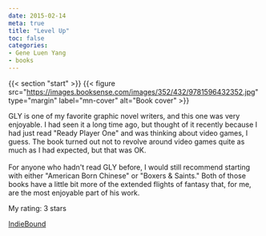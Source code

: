 ```yaml
---
date: 2015-02-14
meta: true
title: "Level Up"
toc: false
categories:
- Gene Luen Yang
- books
---
```


{{< section "start" >}}
{{< figure src="https://images.booksense.com/images/352/432/9781596432352.jpg" type="margin" label="mn-cover" alt="Book cover" >}}

GLY is one of my favorite graphic novel writers, and this one was very enjoyable. I had seen it a long time ago, but thought of it recently because I had just read "Ready Player One" and was thinking about video games, I guess. The book turned out not to revolve around video games quite as much as I had expected, but that was OK. <br /><br />For anyone who hadn't read GLY before, I would still recommend starting with either "American Born Chinese" or "Boxers &amp; Saints." Both of those books have a little bit more of the extended flights of fantasy that, for me, are the most enjoyable part of his work.

My rating: 3 stars  

[IndieBound](https://www.indiebound.org/book/9781596432352)
